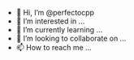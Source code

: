 - 👋 Hi, I’m @perfectocpp
- 👀 I’m interested in ...
- 🌱 I’m currently learning ...
- 💞️ I’m looking to collaborate on ...
- 📫 How to reach me ...

<!---
perfectocpp/perfectocpp is a ✨ special ✨ repository because its `README.md` (this file) appears on your GitHub profile.
You can click the Preview link to take a look at your changes.
--->
